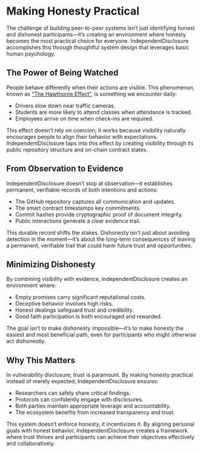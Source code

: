 # Making Honesty Practical

The challenge of building peer-to-peer systems isn’t just identifying honest and dishonest participants—it’s creating an environment where honesty becomes the most practical choice for everyone. IndependentDisclosure accomplishes this through thoughtful system design that leverages basic human psychology.

## The Power of Being Watched

People behave differently when their actions are visible. This phenomenon, known as ["The Hawthorne Effect"](https://en.wikipedia.org/wiki/Hawthorne_effect), is something we encounter daily:
- Drivers slow down near traffic cameras.  
- Students are more likely to attend classes when attendance is tracked.  
- Employees arrive on time when check-ins are required.  

This effect doesn’t rely on coercion; it works because visibility naturally encourages people to align their behavior with expectations. IndependentDisclosure taps into this effect by creating visibility through its public repository structure and on-chain contract states.

## From Observation to Evidence

IndependentDisclosure doesn’t stop at observation—it establishes permanent, verifiable records of both intentions and actions:
- The GitHub repository captures all communication and updates.  
- The smart contract timestamps key commitments.  
- Commit hashes provide cryptographic proof of document integrity.  
- Public interactions generate a clear evidence trail.

This durable record shifts the stakes. Dishonesty isn’t just about avoiding detection in the moment—it’s about the long-term consequences of leaving a permanent, verifiable trail that could harm future trust and opportunities.

## Minimizing Dishonesty

By combining visibility with evidence, IndependentDisclosure creates an environment where:
- Empty promises carry significant reputational costs.  
- Deceptive behavior involves high risks.  
- Honest dealings safeguard trust and credibility.  
- Good faith participation is both encouraged and rewarded.  

The goal isn’t to make dishonesty impossible—it’s to make honesty the easiest and most beneficial path, even for participants who might otherwise act dishonestly.

## Why This Matters

In vulnerability disclosure, trust is paramount. By making honesty practical instead of merely expected, IndependentDisclosure ensures:
- Researchers can safely share critical findings.  
- Protocols can confidently engage with disclosures.  
- Both parties maintain appropriate leverage and accountability.  
- The ecosystem benefits from increased transparency and trust.

This system doesn’t enforce honesty, it incentivizes it. By aligning personal goals with honest behavior, IndependentDisclosure creates a framework where trust thrives and participants can achieve their objectives effectively and collaboratively.
